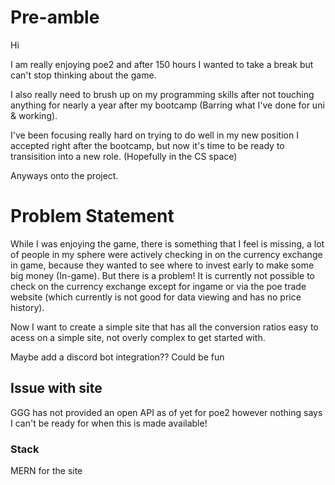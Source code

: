# Pre-amble

Hi

I am really enjoying poe2 and after 150 hours I wanted to take a break but can't stop thinking about the game.

I also really need to brush up on my programming skills after not touching anything for nearly a year after my bootcamp (Barring what I've done for uni & working).

I've been focusing really hard on trying to do well in my new position I accepted right after the bootcamp, but now it's time to be ready to transisition into a new role. (Hopefully in the CS space)

Anyways onto the project.

# Problem Statement

While I was enjoying the game, there is something that I feel is missing, a lot of people in my sphere were actively checking in on the currency exchange in game, because they wanted to see where to invest early to make some big money (In-game). But there is a problem! It is currently not possible to check on the currency exchange except for ingame or via the poe trade website (which currently is not good for data viewing and has no price history).

Now I want to create a simple site that has all the conversion ratios easy to acess on a simple site, not overly complex to get started with.

Maybe add a discord bot integration?? Could be fun

## Issue with site

GGG has not provided an open API as of yet for poe2 however nothing says I can't be ready for when this is made available!

### Stack

MERN for the site